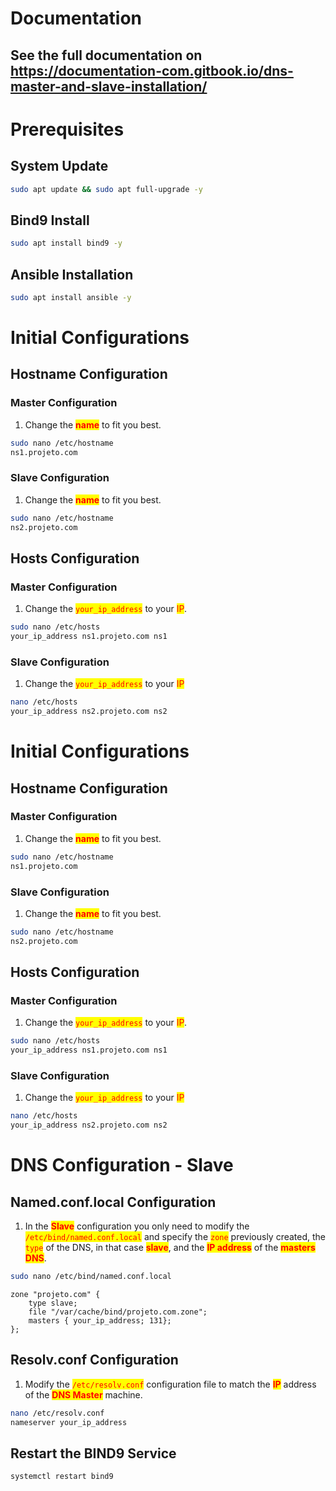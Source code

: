 # Documentation

## See the full documentation on https://documentation-com.gitbook.io/dns-master-and-slave-installation/

# Prerequisites

## System Update

```bash
sudo apt update && sudo apt full-upgrade -y
```

## Bind9 Install

```bash
sudo apt install bind9 -y
```

## Ansible Installation

```bash
sudo apt install ansible -y
```

# Initial Configurations

## Hostname Configuration

### Master Configuration

1. Change the <mark style="color:red;">**name**</mark> to fit you best.

```bash
sudo nano /etc/hostname
ns1.projeto.com
```

### Slave Configuration

1. Change the <mark style="color:red;">**name**</mark> to fit you best.

```bash
sudo nano /etc/hostname
ns2.projeto.com
```

## Hosts Configuration

### Master Configuration

1. Change the <mark style="color:red;">`your_ip_address`</mark> to your <mark style="color:red;">IP</mark>.

```bash
sudo nano /etc/hosts
your_ip_address ns1.projeto.com ns1
```

### Slave Configuration

1. Change the <mark style="color:red;">`your_ip_address`</mark> to your <mark style="color:red;">IP</mark>

```bash
nano /etc/hosts
your_ip_address ns2.projeto.com ns2
```

# Initial Configurations

## Hostname Configuration

### Master Configuration

1. Change the <mark style="color:red;">**name**</mark> to fit you best.

```bash
sudo nano /etc/hostname
ns1.projeto.com
```

### Slave Configuration

1. Change the <mark style="color:red;">**name**</mark> to fit you best.

```bash
sudo nano /etc/hostname
ns2.projeto.com
```

## Hosts Configuration

### Master Configuration

1. Change the <mark style="color:red;">`your_ip_address`</mark> to your <mark style="color:red;">IP</mark>.

```bash
sudo nano /etc/hosts
your_ip_address ns1.projeto.com ns1
```

### Slave Configuration

1. Change the <mark style="color:red;">`your_ip_address`</mark> to your <mark style="color:red;">IP</mark>

```bash
nano /etc/hosts
your_ip_address ns2.projeto.com ns2
```

# DNS Configuration - Slave

## Named.conf.local Configuration

1. In the <mark style="color:red;">**Slave**</mark> configuration you only need to modify the <mark style="color:red;">`/etc/bind/named.conf.local`</mark> and specify the <mark style="color:red;">`zone`</mark> previously created, the <mark style="color:red;">`type`</mark> of the DNS, in that case <mark style="color:red;">**slave**</mark>, and the <mark style="color:red;">**IP address**</mark> of the <mark style="color:red;">**masters DNS**</mark>.

```bash
sudo nano /etc/bind/named.conf.local
```

```dns-zone-file
zone "projeto.com" {
    type slave;
    file "/var/cache/bind/projeto.com.zone";
    masters { your_ip_address; 131};
};
```

## Resolv.conf Configuration

1. Modify the <mark style="color:red;">`/etc/resolv.conf`</mark> configuration file to match the <mark style="color:red;">**IP**</mark> address of the <mark style="color:red;">**DNS Master**</mark> machine.

```bash
nano /etc/resolv.conf
nameserver your_ip_address
```

## Restart the BIND9 Service

```bash
systemctl restart bind9
```
